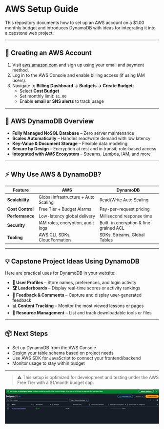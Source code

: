 # AWS Setup Guide

This repository documents how to set up an AWS account on a $1.00 monthly budget and introduces DynamoDB with ideas for integrating it into a capstone web project.

---

## 🔐 Creating an AWS Account

1. Visit [aws.amazon.com](https://aws.amazon.com/) and sign up using your email and payment method.
2. Log in to the AWS Console and enable billing access (if using IAM users).
3. Navigate to **Billing Dashboard → Budgets → Create Budget**:
   - Select **Cost Budget**
   - Set monthly limit: `$1.00`
   - Enable **email or SNS alerts** to track usage

---

## 🧠 AWS DynamoDB Overview

- **Fully Managed NoSQL Database** – Zero server maintenance
- **Scales Automatically** – Handles read/write demand with low latency
- **Key-Value & Document Storage** – Flexible data modeling
- **Secure by Design** – Encryption at rest and in transit; role-based access
- **Integrated with AWS Ecosystem** – Streams, Lambda, IAM, and more

---

## ⚡️ Why Use AWS & DynamoDB?

| Feature         | AWS                                 | DynamoDB                              |
|----------------|--------------------------------------|----------------------------------------|
| **Scalability** | Global infrastructure + Auto Scaling | Read/Write Auto Scaling                |
| **Cost Control**| Free Tier + Budget Alarms           | Pay-per-request pricing                |
| **Performance** | Low-latency global delivery         | Millisecond response time              |
| **Security**    | IAM roles, encryption, audit logs   | Built-in encryption & fine-grained ACL |
| **Tooling**     | AWS CLI, SDKs, CloudFormation       | SDKs, Streams, Global Tables           |

---

## 💡 Capstone Project Ideas Using DynamoDB

Here are practical uses for DynamoDB in your website:

- **🔐 User Profiles** – Store names, preferences, and login activity
- **🏆 Leaderboards** – Display real-time scores or activity rankings
- **📝 Feedback & Comments** – Capture and display user-generated feedback
- **📊 Content Tracking** – Monitor the most viewed lessons or pages
- **📂 Resource Management** – List and track downloadable tools or files

---

## 📦 Next Steps

- Set up DynamoDB from the AWS Console
- Design your table schema based on project needs
- Use AWS SDK for JavaScript to connect your frontend/backend
- Monitor usage to stay within budget

---

> ⚠️ This setup is optimized for development and testing under the AWS Free Tier with a $1/month budget cap.

![alt text](<AWS  2025-06-16 195944.jpg>)

